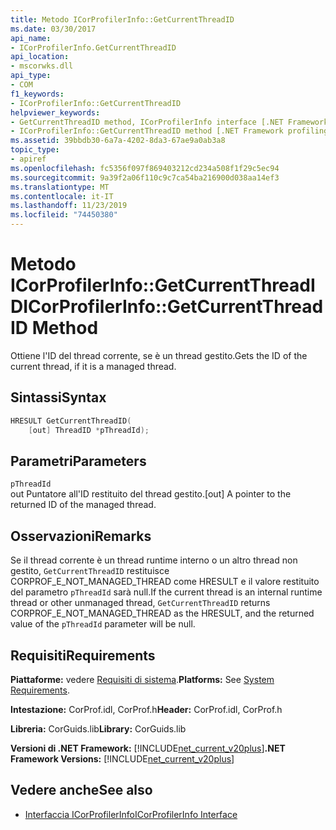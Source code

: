```yaml
---
title: Metodo ICorProfilerInfo::GetCurrentThreadID
ms.date: 03/30/2017
api_name:
- ICorProfilerInfo.GetCurrentThreadID
api_location:
- mscorwks.dll
api_type:
- COM
f1_keywords:
- ICorProfilerInfo::GetCurrentThreadID
helpviewer_keywords:
- GetCurrentThreadID method, ICorProfilerInfo interface [.NET Framework profiling]
- ICorProfilerInfo::GetCurrentThreadID method [.NET Framework profiling]
ms.assetid: 39bbdb30-6a7a-4202-8da3-67ae9a0ab3a8
topic_type:
- apiref
ms.openlocfilehash: fc5356f097f869403212cd234a508f1f29c5ec94
ms.sourcegitcommit: 9a39f2a06f110c9c7ca54ba216900d038aa14ef3
ms.translationtype: MT
ms.contentlocale: it-IT
ms.lasthandoff: 11/23/2019
ms.locfileid: "74450380"
---
```

# <a name="icorprofilerinfogetcurrentthreadid-method"></a><span data-ttu-id="cf6a2-102">Metodo ICorProfilerInfo::GetCurrentThreadID</span><span class="sxs-lookup"><span data-stu-id="cf6a2-102">ICorProfilerInfo::GetCurrentThreadID Method</span></span>
<span data-ttu-id="cf6a2-103">Ottiene l'ID del thread corrente, se è un thread gestito.</span><span class="sxs-lookup"><span data-stu-id="cf6a2-103">Gets the ID of the current thread, if it is a managed thread.</span></span>  
  
## <a name="syntax"></a><span data-ttu-id="cf6a2-104">Sintassi</span><span class="sxs-lookup"><span data-stu-id="cf6a2-104">Syntax</span></span>  
  
```cpp  
HRESULT GetCurrentThreadID(  
    [out] ThreadID *pThreadId);  
```  
  
## <a name="parameters"></a><span data-ttu-id="cf6a2-105">Parametri</span><span class="sxs-lookup"><span data-stu-id="cf6a2-105">Parameters</span></span>  
 `pThreadId`  
 <span data-ttu-id="cf6a2-106">out Puntatore all'ID restituito del thread gestito.</span><span class="sxs-lookup"><span data-stu-id="cf6a2-106">[out] A pointer to the returned ID of the managed thread.</span></span>  
  
## <a name="remarks"></a><span data-ttu-id="cf6a2-107">Osservazioni</span><span class="sxs-lookup"><span data-stu-id="cf6a2-107">Remarks</span></span>  
 <span data-ttu-id="cf6a2-108">Se il thread corrente è un thread runtime interno o un altro thread non gestito, `GetCurrentThreadID` restituisce CORPROF_E_NOT_MANAGED_THREAD come HRESULT e il valore restituito del parametro `pThreadId` sarà null.</span><span class="sxs-lookup"><span data-stu-id="cf6a2-108">If the current thread is an internal runtime thread or other unmanaged thread, `GetCurrentThreadID` returns CORPROF_E_NOT_MANAGED_THREAD as the HRESULT, and the returned value of the `pThreadId` parameter will be null.</span></span>  
  
## <a name="requirements"></a><span data-ttu-id="cf6a2-109">Requisiti</span><span class="sxs-lookup"><span data-stu-id="cf6a2-109">Requirements</span></span>  
 <span data-ttu-id="cf6a2-110">**Piattaforme:** vedere [Requisiti di sistema](../../../../docs/framework/get-started/system-requirements.md).</span><span class="sxs-lookup"><span data-stu-id="cf6a2-110">**Platforms:** See [System Requirements](../../../../docs/framework/get-started/system-requirements.md).</span></span>  
  
 <span data-ttu-id="cf6a2-111">**Intestazione:** CorProf.idl, CorProf.h</span><span class="sxs-lookup"><span data-stu-id="cf6a2-111">**Header:** CorProf.idl, CorProf.h</span></span>  
  
 <span data-ttu-id="cf6a2-112">**Libreria:** CorGuids.lib</span><span class="sxs-lookup"><span data-stu-id="cf6a2-112">**Library:** CorGuids.lib</span></span>  
  
 <span data-ttu-id="cf6a2-113">**Versioni di .NET Framework:** [!INCLUDE[net_current_v20plus](../../../../includes/net-current-v20plus-md.md)]</span><span class="sxs-lookup"><span data-stu-id="cf6a2-113">**.NET Framework Versions:** [!INCLUDE[net_current_v20plus](../../../../includes/net-current-v20plus-md.md)]</span></span>  
  
## <a name="see-also"></a><span data-ttu-id="cf6a2-114">Vedere anche</span><span class="sxs-lookup"><span data-stu-id="cf6a2-114">See also</span></span>

- [<span data-ttu-id="cf6a2-115">Interfaccia ICorProfilerInfo</span><span class="sxs-lookup"><span data-stu-id="cf6a2-115">ICorProfilerInfo Interface</span></span>](../../../../docs/framework/unmanaged-api/profiling/icorprofilerinfo-interface.md)

